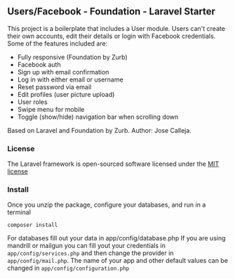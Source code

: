 ## Users/Facebook - Foundation - Laravel Starter

This project is a boilerplate that includes a User module.
Users can't create their own accounts, edit their details or login with Facebook credentials.
Some of the features included are:
- Fully responsive (Foundation by Zurb)
- Facebook auth
- Sign up with email confirmation
- Log in with either email or username
- Reset password via email
- Edit profiles (user picture upload)
- User roles
- Swipe menu for mobile
- Toggle (show/hide) navigation bar when scrolling down

Based on Laravel and Foundation by Zurb.
Author: Jose Calleja.



### License

The Laravel framework is open-sourced software licensed under the [MIT license](http://opensource.org/licenses/MIT)

### Install
Once you unzip the package, configure your databases, and run in a terminal

```
composer install
```

For databases fill out your data in app/config/database.php
If you are using mandrill or mailgun you can fill yout your credentials in ```app/config/services.php``` and then change the provider in ```app/config/mail.php```.
The name of your app and other default values can be changed in ```app/config/configuration.php```
